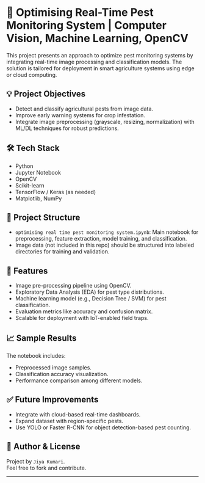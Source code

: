 # 🐛 Optimising Real-Time Pest Monitoring System | Computer Vision, Machine Learning, OpenCV

This project presents an approach to optimize pest monitoring systems by integrating real-time image processing and classification models. The solution is tailored for deployment in smart agriculture systems using edge or cloud computing.

## 💡 Project Objectives

- Detect and classify agricultural pests from image data.
- Improve early warning systems for crop infestation.
- Integrate image preprocessing (grayscale, resizing, normalization) with ML/DL techniques for robust predictions.

## 🛠️ Tech Stack

- Python
- Jupyter Notebook
- OpenCV
- Scikit-learn
- TensorFlow / Keras (as needed)
- Matplotlib, NumPy

## 📂 Project Structure

- `optimising real time pest monitoring system.ipynb`: Main notebook for preprocessing, feature extraction, model training, and classification.
- Image data (not included in this repo) should be structured into labeled directories for training and validation.

## 🚀 Features

- Image pre-processing pipeline using OpenCV.
- Exploratory Data Analysis (EDA) for pest type distributions.
- Machine learning model (e.g., Decision Tree / SVM) for pest classification.
- Evaluation metrics like accuracy and confusion matrix.
- Scalable for deployment with IoT-enabled field traps.

## 📈 Sample Results

The notebook includes:
- Preprocessed image samples.
- Classification accuracy visualization.
- Performance comparison among different models.

## ✅ Future Improvements

- Integrate with cloud-based real-time dashboards.
- Expand dataset with region-specific pests.
- Use YOLO or Faster R-CNN for object detection-based pest counting.

## 🧠 Author & License

Project by `Jiya Kumari`.   
Feel free to fork and contribute.

---

